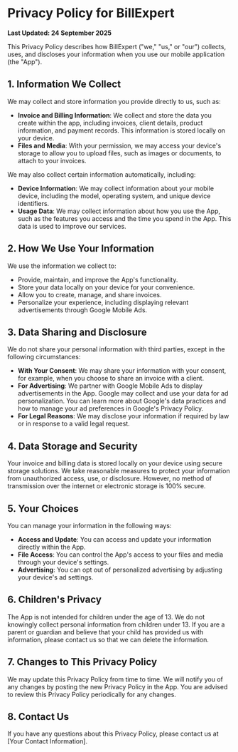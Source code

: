 
# Privacy Policy for BillExpert

**Last Updated: 24 September 2025**

This Privacy Policy describes how BillExpert ("we," "us," or "our") collects, uses, and discloses your information when you use our mobile application (the "App").

## 1. Information We Collect

We may collect and store information you provide directly to us, such as:

*   **Invoice and Billing Information**: We collect and store the data you create within the app, including invoices, client details, product information, and payment records. This information is stored locally on your device.
*   **Files and Media**: With your permission, we may access your device's storage to allow you to upload files, such as images or documents, to attach to your invoices.

We may also collect certain information automatically, including:

*   **Device Information**: We may collect information about your mobile device, including the model, operating system, and unique device identifiers.
*   **Usage Data**: We may collect information about how you use the App, such as the features you access and the time you spend in the App. This data is used to improve our services.

## 2. How We Use Your Information

We use the information we collect to:

*   Provide, maintain, and improve the App's functionality.
*   Store your data locally on your device for your convenience.
*   Allow you to create, manage, and share invoices.
*   Personalize your experience, including displaying relevant advertisements through Google Mobile Ads.

## 3. Data Sharing and Disclosure

We do not share your personal information with third parties, except in the following circumstances:

*   **With Your Consent**: We may share your information with your consent, for example, when you choose to share an invoice with a client.
*   **For Advertising**: We partner with Google Mobile Ads to display advertisements in the App. Google may collect and use your data for ad personalization. You can learn more about Google's data practices and how to manage your ad preferences in Google's Privacy Policy.
*   **For Legal Reasons**: We may disclose your information if required by law or in response to a valid legal request.

## 4. Data Storage and Security

Your invoice and billing data is stored locally on your device using secure storage solutions. We take reasonable measures to protect your information from unauthorized access, use, or disclosure. However, no method of transmission over the internet or electronic storage is 100% secure.

## 5. Your Choices

You can manage your information in the following ways:

*   **Access and Update**: You can access and update your information directly within the App.
*   **File Access**: You can control the App's access to your files and media through your device's settings.
*   **Advertising**: You can opt out of personalized advertising by adjusting your device's ad settings.

## 6. Children's Privacy

The App is not intended for children under the age of 13. We do not knowingly collect personal information from children under 13. If you are a parent or guardian and believe that your child has provided us with information, please contact us so that we can delete the information.

## 7. Changes to This Privacy Policy

We may update this Privacy Policy from time to time. We will notify you of any changes by posting the new Privacy Policy in the App. You are advised to review this Privacy Policy periodically for any changes.

## 8. Contact Us

If you have any questions about this Privacy Policy, please contact us at [Your Contact Information].
